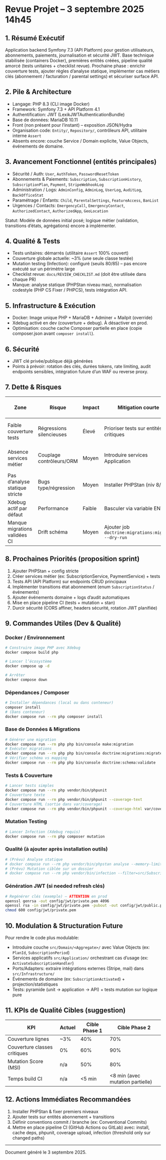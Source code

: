 # Revue Projet – 3 septembre 2025 14h45

## 1. Résumé Exécutif
Application backend Symfony 7.3 (API Platform) pour gestion utilisateurs, abonnements, paiements, journalisation et sécurité JWT. Base technique stabilisée (containers Docker), premières entités créées, pipeline qualité amorcé (tests unitaires + checklist revue). Prochaine phase : enrichir couverture tests, ajouter règles d’analyse statique, implémenter cas métiers clés (abonnement / facturation / parental settings) et sécuriser surface API.

## 2. Pile & Architecture
- Langage: PHP 8.3 (CLI image Docker)
- Framework: Symfony 7.3 + API Platform 4.1
- Authentification: JWT (LexikJWTAuthenticationBundle)
- Base de données: MariaDB 10.11
- Front (non présent pour l’instant) – exposition JSON/Hydra
- Organisation code: `Entity/`, `Repository/`, contrôleurs API, utilitaire interne `Assert`
- Absents encore: couche Service / Domain explicite, Value Objects, événements de domaine.

## 3. Avancement Fonctionnel (entités principales)
- Sécurité / Auth: `User`, `AuthToken`, `PasswordResetToken`
- Abonnements & Paiements: `Subscription`, `SubscriptionHistory`, `SubscriptionPlan`, `Payment`, `StripeWebhookLog`
- Administration / Logs: `AdminConfig`, `AdminLog`, `UserLog`, `AuditLog`, `BackOfficeStat`
- Paramétrage / Enfants: `Child`, `ParentalSettings`, `FeatureAccess`, `BanList`
- Urgences / Contacts: `EmergencyCall`, `EmergencyContact`, `AuthorizedContact`, `AuthorizedApp`, `GeoLocation`

Statut: Modèle de données initial posé; logique métier (validation, transitions d’états, agrégations) encore à implémenter.

## 4. Qualité & Tests
- Tests unitaires: démarrés (utilitaire `Assert` 100% couvert)
- Couverture globale actuelle: ~3% (une seule classe testée)
- Mutation testing (Infection): configuré (seuils 80/85) – pas encore exécuté sur un périmètre large
- Checklist revue: `docs/REVIEW_CHECKLIST.md` (doit être utilisée dans chaque PR)
- Manque: analyse statique (PHPStan niveau max), normalisation codestyle (PHP CS Fixer / PHPCS), tests intégration API.

## 5. Infrastructure & Exécution
- Docker: Image unique PHP + MariaDB + Adminer + Mailpit (override)
- Xdebug activé en dev (couverture + debug). À désactiver en prod.
- Optimisation: couche cache Composer partielle en place (copie composer.json avant `composer install`).

## 6. Sécurité
- JWT clé privée/publique déjà générées
- Points à prévoir: rotation des clés, durées tokens, rate limiting, audit endpoints sensibles, intégration future d’un WAF ou reverse proxy.

## 7. Dette & Risques
| Zone | Risque | Impact | Mitigation courte | Mitigation long terme |
|------|--------|--------|-------------------|------------------------|
| Faible couverture tests | Régressions silencieuses | Élevé | Prioriser tests sur entités critiques | Approche TDD services métier |
| Absence services métier | Couplage contrôleurs/ORM | Moyen | Introduire services Application | Strate Domain + Value Objects |
| Pas d’analyse statique stricte | Bugs type/régression | Moyen | Installer PHPStan (niv 8/9) | CI bloque sur erreurs |
| Xdebug actif par défaut | Performance | Faible | Basculer via variable ENV | Multi-stage build prod |
| Manque migrations validées CI | Drift schéma | Moyen | Ajouter job `doctrine:migrations:migrate --dry-run` | Validation auto pré-merge |

## 8. Prochaines Priorités (proposition sprint)
1. Ajouter PHPStan + config stricte
2. Créer services métier (ex: SubscriptionService, PaymentService) + tests
3. Tests API (API Platform) sur endpoints CRUD principaux
4. Implémenter transitions état abonnement (enum `SubscriptionStatus` / événements)
5. Ajouter événements domaine + logs d’audit automatiques
6. Mise en place pipeline CI (tests + mutation + stan)
7. Durcir sécurité (CORS affiner, headers sécurité, rotation JWT planifiée)

## 9. Commandes Utiles (Dev & Qualité)
### Docker / Environnement
```bash
# Construire image PHP avec Xdebug
docker compose build php

# Lancer l’écosystème
docker compose up -d

# Arrêter
docker compose down
```
### Dépendances / Composer
```bash
# Installer dépendances (local ou dans conteneur)
composer install
# (Dans conteneur)
docker compose run --rm php composer install
```
### Base de Données & Migrations
```bash
# Générer une migration
docker compose run --rm php php bin/console make:migration
# Exécuter migrations
docker compose run --rm php php bin/console doctrine:migrations:migrate --no-interaction
# Vérifier schéma vs mapping
docker compose run --rm php php bin/console doctrine:schema:validate
```
### Tests & Couverture
```bash
# Lancer tests simples
docker compose run --rm php vendor/bin/phpunit
# Couverture texte
docker compose run --rm php vendor/bin/phpunit --coverage-text
# Couverture HTML (sortie dans var/coverage)
docker compose run --rm php vendor/bin/phpunit --coverage-html var/coverage
```
### Mutation Testing
```bash
# Lancer Infection (Xdebug requis)
docker compose run --rm php composer mutation
```
### Qualité (à ajouter après installation outils)
```bash
# (Prévu) Analyse statique
# docker compose run --rm php vendor/bin/phpstan analyse --memory-limit=1G
# (Prévu) Mutation ciblée sur un dossier
# docker compose run --rm php vendor/bin/infection --filter=src/Subscription
```
### Génération JWT (si needed refresh clés)
```bash
# Regénérer clés (exemple) – ATTENTION en prod
openssl genrsa -out config/jwt/private.pem 4096
openssl rsa -in config/jwt/private.pem -pubout -out config/jwt/public.pem
chmod 600 config/jwt/private.pem
```

## 10. Modulation & Structuration Future
Pour rendre le code plus modulable:
- Introduire couche `src/Domain/<Aggregate>/` avec Value Objects (ex: `PlanId`, `SubscriptionPeriod`)
- Services applicatifs `src/Application/` orchestrant cas d’usage (ex: `ActivateSubscriptionHandler`)
- Ports/Adapters: extraire intégrations externes (Stripe, mail) dans `src/Infrastructure/`
- Événements de domaine (ex: `SubscriptionActivated`) + projection/statistiques
- Tests: pyramide (unit -> application -> API) + tests mutation sur logique pure

## 11. KPIs de Qualité Cibles (suggestion)
| KPI | Actuel | Cible Phase 1 | Cible Phase 2 |
|-----|--------|---------------|---------------|
| Couverture lignes | ~3% | 40% | 70% |
| Couverture classes critiques | 0% | 60% | 90% |
| Mutation Score (MSI) | n/a | 50% | 80% |
| Temps build CI | n/a | <5 min | <8 min (avec mutation partielle) |

## 12. Actions Immédiates Recommandées
1. Installer PHPStan & fixer premiers niveaux
2. Ajouter tests sur entités abonnement + transitions
3. Définir conventions commit / branche (ex: Conventional Commits)
4. Mettre en place pipeline CI (GitHub Actions ou GitLab) avec: install, cache deps, phpunit, coverage upload, infection (threshold only sur changed paths)

---
Document généré  le 3 septembre 2025.

